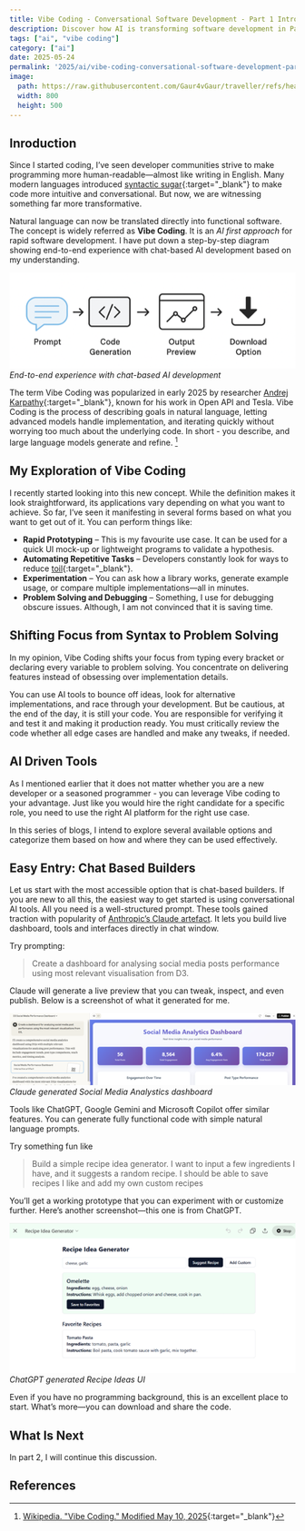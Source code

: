 ```yaml
---
title: Vibe Coding - Conversational Software Development - Part 1 Introduction
description: Discover how AI is transforming software development in Part 1 of our 'Vibe Coding' series. Explore conversational coding, real-time code generation, and the future of developer productivity.
tags: ["ai", "vibe coding"]
category: ["ai"]
date: 2025-05-24
permalink: '2025/ai/vibe-coding-conversational-software-development-part1/'
image:
  path: https://raw.githubusercontent.com/Gaur4vGaur/traveller/refs/heads/master/images/ai/2025-05-24-ai_vibe-coding-conversational-software-development-part1/2025-05-24-cover-image.jpg
  width: 800
  height: 500
---
```


## Inroduction
Since I started coding, I’ve seen developer communities strive to make programming more human-readable—almost like writing in English. Many modern languages introduced [syntactic sugar](https://en.wiktionary.org/wiki/syntactic_sugar){:target="_blank"} to make code more intuitive and conversational. But now, we are witnessing something far more transformative.

Natural language can now be translated directly into functional software. The concept is widely referred as __Vibe Coding__. It is an _AI first approach_ for rapid software development. I have put down a step-by-step diagram showing end-to-end experience with chat-based AI development based on my understanding.

![End-to-end experience with chat-based AI development](https://raw.githubusercontent.com/Gaur4vGaur/traveller/refs/heads/master/images/ai/2025-05-24-ai_vibe-coding-conversational-software-development-part1/end-to-end-experience-chat-based-builders.png
)*End-to-end experience with chat-based AI development*

The term Vibe Coding was popularized in early 2025 by researcher [Andrej Karpathy](https://en.wikipedia.org/wiki/Andrej_Karpathy){:target="_blank"}, known for his work in Open API and Tesla. Vibe Coding is the process of describing goals in natural language, letting advanced models handle implementation, and iterating quickly without worrying too much about the underlying code. In short - you describe, and large language models generate and refine. [^footnote]


## My Exploration of Vibe Coding
I recently started looking into this new concept. While the definition makes it look straightforward, its applications vary depending on what you want to achieve. So far, I’ve seen it manifesting in several forms based on what you want to get out of it. You can perform things like:

- **Rapid Prototyping** – This is my favourite use case. It can be used for a quick UI mock-up or lightweight programs to validate a hypothesis.
- **Automating Repetitive Tasks** – Developers constantly look for ways to reduce [toil](https://sre.google/sre-book/eliminating-toil/){:target="_blank"}.
- **Experimentation** – You can ask how a library works, generate example usage, or compare multiple implementations—all in minutes.
- **Problem Solving and Debugging** – Something, I use for debugging obscure issues. Although, I am not convinced that it is saving time.


## Shifting Focus from Syntax to Problem Solving
In my opinion, Vibe Coding shifts your focus from typing every bracket or declaring every variable to problem solving. You concentrate on delivering features instead of obsessing over implementation details.

You can use AI tools to bounce off ideas, look for alternative implementations, and race through your development. But be cautious, at the end of the day, it is still your code. You are responsible for verifying it and test it and making it production ready. You must critically review the code whether all edge cases are handled and make any tweaks, if needed.


## AI Driven Tools
As I mentioned earlier that it does not matter whether you are a new developer or a seasoned programmer - you can leverage Vibe coding to your advantage. Just like you would hire the right candidate for a specific role, you need to use the right AI platform for the right use case. 

In this series of blogs, I intend to explore several available options and categorize them based on how and where they can be used effectively.

## Easy Entry: Chat Based Builders
Let us start with the most accessible option that is chat-based builders. If you are new to all this, the easiest way to get started is using conversational AI tools. All you need is a well-structured prompt. 
These tools gained traction with popularity of [Anthropic’s Claude artefact](https://www.anthropic.com/product). It lets you build live dashboard, tools and interfaces directly in chat window. 

Try prompting:

> Create a dashboard for analysing social media posts performance using most relevant visualisation from D3.

Claude will generate a live preview that you can tweak, inspect, and even publish. Below is a screenshot of what it generated for me.

![Claude generated social media dashboard](https://raw.githubusercontent.com/Gaur4vGaur/traveller/refs/heads/master/images/ai/2025-05-24-ai_vibe-coding-conversational-software-development-part1/claude-generated-ui.png)*Claude generated Social Media Analystics dashboard*

Tools like ChatGPT, Google Gemini and Microsoft Copilot offer similar features. You can generate fully functional code with simple natural language prompts. 

Try something fun like 
> Build a simple recipe idea generator. I want to input a few ingredients I have, and it suggests a random recipe. I should be able to save recipes I like and add my own custom recipes

You’ll get a working prototype that you can experiment with or customize further. Here’s another screenshot—this one is from ChatGPT.

![ChatGPT generated Recipe Ideas UI](https://raw.githubusercontent.com/Gaur4vGaur/traveller/refs/heads/master/images/ai/2025-05-24-ai_vibe-coding-conversational-software-development-part1/chatgpt-generated-ui.png)*ChatGPT generated Recipe Ideas UI*

Even if you have no programming background, this is an excellent place to start. What’s more—you can download and share the code.

## What Is Next
In part 2, I will continue this discussion.


## References
[^footnote]: [Wikipedia. "Vibe Coding." Modified May 10, 2025](https://en.wikipedia.org/wiki/Vibe_coding){:target="_blank"}